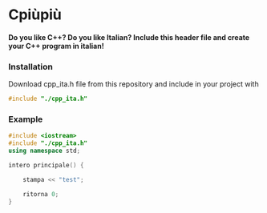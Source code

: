 # Cpiùpiù
#### Do you like C++? Do you like Italian? Include this header file and create your C++ program in italian!

### Installation
Download cpp_ita.h file from this repository and include in your project with
```c++
#include "./cpp_ita.h"
```

### Example
```c++
#include <iostream>
#include "./cpp_ita.h"
using namespace std;

intero principale() {

    stampa << "test";

    ritorna 0;
}
```
